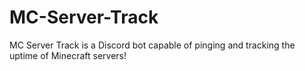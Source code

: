 # MC-Server-Track
MC Server Track is a Discord bot capable of pinging and tracking the uptime of Minecraft servers!
